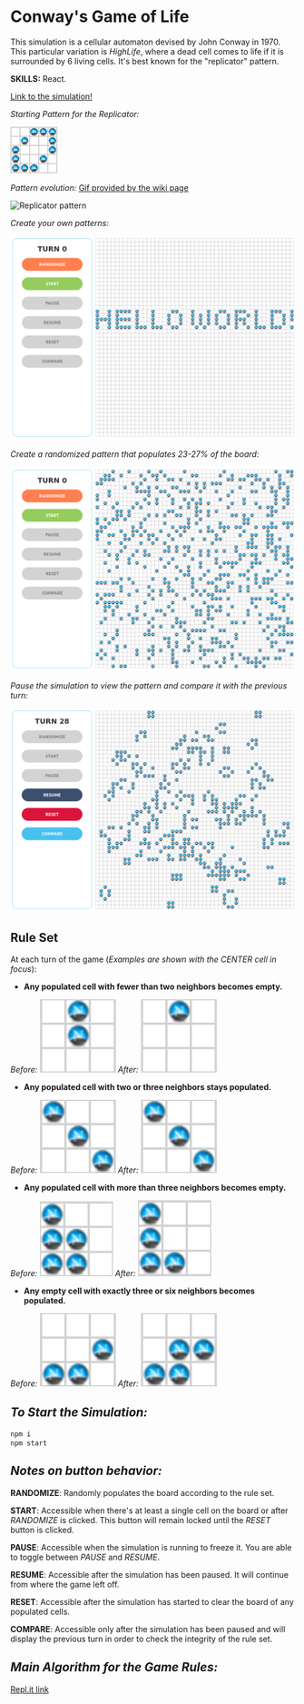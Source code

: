 # Conway's Game of Life

This simulation is a cellular automaton devised by John Conway in 1970. This particular variation is _HighLife_, where a dead cell comes to life if it is surrounded by 6 living cells. It's best known for the "replicator" pattern.

__SKILLS:__ React.

[Link to the simulation!](https://netscape-evolve.surge.sh/)

_Starting Pattern for the Replicator:_

![Starting pattern for replicator](https://raw.githubusercontent.com/JamesScript7/the-best-game-in-the-world/master/public/images/rules/replicator.png)

_Pattern evolution:_ [Gif provided by the wiki page](http://conwaylife.com/w/index.php?title=Replicator)

![Replicator pattern](http://conwaylife.com/w/images/1/19/Replicator_animation.gif)

_Create your own patterns:_

![Image of menu and board with hello world!](https://raw.githubusercontent.com/JamesScript7/the-best-game-in-the-world/master/public/images/rules/main-1.png)

_Create a randomized pattern that populates 23-27% of the board:_

![Image of menu and randomized board](https://raw.githubusercontent.com/JamesScript7/the-best-game-in-the-world/master/public/images/rules/main-2.png)

_Pause the simulation to view the pattern and compare it with the previous turn:_

![Image of menu and board in paused state](https://raw.githubusercontent.com/JamesScript7/the-best-game-in-the-world/master/public/images/rules/main-3.png)

## Rule Set

At each turn of the game (_Examples are shown with the CENTER cell in focus_):

* __Any populated cell with fewer than two neighbors becomes empty.__

_Before:_
![Rule 1 before image](https://raw.githubusercontent.com/JamesScript7/the-best-game-in-the-world/master/public/images/rules/1-before.png)
_After:_
![Rule 1 before image](https://raw.githubusercontent.com/JamesScript7/the-best-game-in-the-world/master/public/images/rules/1-after.png)
* __Any populated cell with two or three neighbors stays populated.__

_Before:_
![Rule 2 before no change image](https://raw.githubusercontent.com/JamesScript7/the-best-game-in-the-world/master/public/images/rules/2-nochange.png)
_After:_
![Rule 2 after no change image](https://raw.githubusercontent.com/JamesScript7/the-best-game-in-the-world/master/public/images/rules/2-nochange.png)
* __Any populated cell with more than three neighbors becomes empty.__

_Before:_
![Rule 3 before image](https://raw.githubusercontent.com/JamesScript7/the-best-game-in-the-world/master/public/images/rules/3-before.png)
_After:_
![Rule 3 after image](https://raw.githubusercontent.com/JamesScript7/the-best-game-in-the-world/master/public/images/rules/3-after.png)
* __Any empty cell with exactly three or six neighbors becomes populated.__

_Before:_
![Rule 4 before image](https://raw.githubusercontent.com/JamesScript7/the-best-game-in-the-world/master/public/images/rules/4-before.png)
_After:_
![Rule 4 before image](https://raw.githubusercontent.com/JamesScript7/the-best-game-in-the-world/master/public/images/rules/4-after.png)

## _To Start the Simulation:_

```
npm i
npm start
```

## _Notes on button behavior:_

__RANDOMIZE__: Randomly populates the board according to the rule set.

__START__: Accessible when there's at least a single cell on the board or after _RANDOMIZE_ is clicked. This button will remain locked until the _RESET_ button is clicked.

__PAUSE__: Accessible when the simulation is running to freeze it. You are able to toggle between _PAUSE_ and _RESUME_.

__RESUME__: Accessible after the simulation has been paused. It will continue from where the game left off.

__RESET__: Accessible after the simulation has started to clear the board of any populated cells.

__COMPARE__: Accessible only after the simulation has been paused and will display the previous turn in order to check the integrity of the rule set.

## _Main Algorithm for the Game Rules:_

[Repl.it link](https://repl.it/@jamesscript7/brainForGameLoop)
